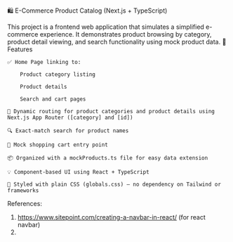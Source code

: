 🛍️ E-Commerce Product Catalog (Next.js + TypeScript)

This project is a frontend web application that simulates a simplified e-commerce experience. It demonstrates product browsing by category, product detail viewing, and search functionality using mock product data.
🚀 Features

    ✅ Home Page linking to:

        Product category listing

        Product details

        Search and cart pages

    📁 Dynamic routing for product categories and product details using Next.js App Router ([category] and [id])

    🔍 Exact-match search for product names

    🛒 Mock shopping cart entry point

    📦 Organized with a mockProducts.ts file for easy data extension

    💡 Component-based UI using React + TypeScript

    💅 Styled with plain CSS (globals.css) — no dependency on Tailwind or frameworks



References:
1. https://www.sitepoint.com/creating-a-navbar-in-react/    (for react navbar)
2. 
